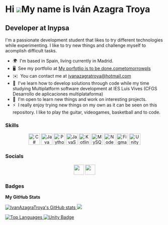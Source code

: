 Hi ![](https://user-images.githubusercontent.com/18350557/176309783-0785949b-9127-417c-8b55-ab5a4333674e.gif)My name is Iván Azagra Troya
=========================================================================================================================================

Developer at Inypsa
-------------------------

I'm a passionate development student that likes to try different technologies while experimenting. I like to try new things and challenge myself to acomplish difficult tasks.

* 🌍  I'm based in Spain, living currently in Madrid.
* 🖥️  See my portfolio at [My porfotlio is to be done.cometomorrowpls](http:// (work in progress))
* ✉️  You can contact me at [ivanazagratroya@hotmail.com](mailto:ivanazagratroya@hotmail.com)
* 🧠  I've learn how to develop solutions through code while my time studying Multiplatform software development at IES Luis Vives (CFGS Desarrollo de aplicaciones multiplataforma)
* 🤝  I'm open to learn new things and work on interesting projects.
* ⚡  I really enjoy trying new things on my own as it can be seen on this repository.
I like to play the guitar, videogames, basketball and to code.

### Skills


<p align="center">
<a href="https://docs.microsoft.com/en-us/dotnet/csharp/" target="_blank" rel="noreferrer"><img src="https://raw.githubusercontent.com/danielcranney/readme-generator/main/public/icons/skills/csharp-colored.svg" width="36" height="36" alt="C#" /></a>
<a href="https://www.oracle.com/java/" target="_blank" rel="noreferrer"><img src="https://raw.githubusercontent.com/danielcranney/readme-generator/main/public/icons/skills/java-colored.svg" width="36" height="36" alt="Java" /></a>
<a href="https://www.python.org/" target="_blank" rel="noreferrer"><img src="https://raw.githubusercontent.com/danielcranney/readme-generator/main/public/icons/skills/python-colored.svg" width="36" height="36" alt="Python" /></a>
<a href="https://developer.mozilla.org/en-US/docs/Web/JavaScript" target="_blank" rel="noreferrer"><img src="https://raw.githubusercontent.com/danielcranney/readme-generator/main/public/icons/skills/javascript-colored.svg" width="36" height="36" alt="JavaScript" /></a>
<a href="https://kotlinlang.org/" target="_blank" rel="noreferrer"><img src="https://raw.githubusercontent.com/danielcranney/readme-generator/main/public/icons/skills/kotlin-colored.svg" width="36" height="36" alt="Kotlin" /></a>
<a href="https://www.mysql.com/" target="_blank" rel="noreferrer"><img src="https://raw.githubusercontent.com/danielcranney/readme-generator/main/public/icons/skills/mysql-colored.svg" width="36" height="36" alt="MySQL" /></a>
<a href="https://nodejs.org/en/" target="_blank" rel="noreferrer"><img src="https://raw.githubusercontent.com/danielcranney/readme-generator/main/public/icons/skills/nodejs-colored.svg" width="36" height="36" alt="NodeJS" /></a>
<a href="https://www.figma.com/" target="_blank" rel="noreferrer"><img src="https://raw.githubusercontent.com/danielcranney/readme-generator/main/public/icons/skills/figma-colored.svg" width="36" height="36" alt="Figma" /></a>
<a href="https://unity.com/es" target="_blank" rel="noreferrer"><img src="https://user-images.githubusercontent.com/67174666/191932417-2522d08a-a5a0-4d18-95cf-3b8554172ec6.png" width="36" heigth="36" alt="Unity"/></a>
</p>


### Socials

<p align="center"> <a href="https://www.github.com/IvanAzagraTroya" target="_blank" rel="noreferrer"><img src="https://raw.githubusercontent.com/danielcranney/readme-generator/main/public/icons/socials/github.svg" width="32" height="32" /></a> <a href="https://www.linkedin.com/in/iván-azagra-troya-2a7599215/" target="_blank" rel="noreferrer"><img src="https://raw.githubusercontent.com/danielcranney/readme-generator/main/public/icons/socials/linkedin.svg" width="32" height="32" /></a> </p>

### Badges

<b>My GitHub Stats</b>

<a href="http://www.github.com/IvanAzagraTroya"><img src="https://github-readme-stats.vercel.app/api?username=IvanAzagraTroya&show_icons=true&hide=&count_private=true&title_color=6366f1&text_color=ffffff&icon_color=22c55e&bg_color=0f172a&hide_border=true&show_icons=true" alt="IvanAzagraTroya's GitHub stats" /> <img src="https://github-readme-streak-stats.herokuapp.com/?user=IvanAzagraTroya&stroke=ffffff&background=0f172a&ring=6366f1&fire=6366f1&currStreakNum=ffffff&currStreakLabel=6366f1&sideNums=ffffff&sideLabels=ffffff&dates=ffffff&hide_border=true" /></a>

<a href="https://github.com/IvanAzagraTroya" align="left"><img src="https://github-readme-stats.vercel.app/api/top-langs/?username=IvanAzagraTroya&langs_count=10&title_color=6366f1&text_color=ffffff&icon_color=22c55e&bg_color=0f172a&hide_border=true&locale=en&custom_title=Top%20%Languages" alt="Top Languages" />   ![Unity Badge](https://user-images.githubusercontent.com/67174666/191930737-efabcfc3-5b29-4ae2-8fde-7210fbc94bff.png)</a>

